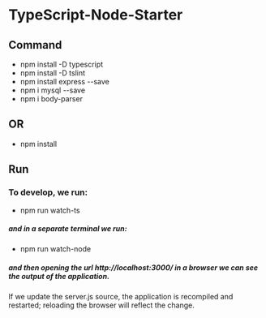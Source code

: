 # TypeScript-Node-Starter

## Command
- npm install -D typescript
- npm install -D tslint
- npm install express --save
- npm i mysql --save
- npm i body-parser
## OR
- npm install

## Run
### To develop, we run:
- npm run watch-ts
##### and in a separate terminal we run:
- npm run watch-node
##### and then opening the url http://localhost:3000/ in a browser we can see the output of the application.
If we update the server.js source, the application is recompiled and restarted; reloading the browser will reflect the change.
